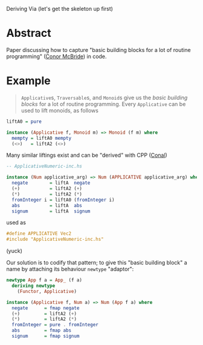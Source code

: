Deriving Via (let's get the skeleton up first)

# Abstract

Paper discussing how to capture "basic building blocks for a lot of
routine programming" ([Conor McBride](http://strictlypositive.org/Idiom.pdf))
in code.

# Example

> `Applicative`s, `Traversable`s, and `Monoid`s give us the *basic building blocks* for a lot of routine programming. Every `Applicative` can be used to lift monoids, as follows

```haskell
liftA0 = pure

instance (Applicative f, Monoid m) => Monoid (f m) where
  mempty = liftA0 mempty
  (<>)   = liftA2 (<>)
```

Many similar liftings exist and can be "derived" with CPP
([Conal](https://hackage.haskell.org/package/applicative-numbers))

```haskell
-- ApplicativeNumeric-inc.hs

instance (Num applicative_arg) => Num (APPLICATIVE applicative_arg) where
  negate        = liftA  negate
  (+)           = liftA2 (+)
  (*)           = liftA2 (*)
  fromInteger i = liftA0 (fromInteger i)
  abs           = liftA  abs
  signum        = liftA  signum
```

used as

```haskell
#define APPLICATIVE Vec2
#include "ApplicativeNumeric-inc.hs"
```

(yuck)

Our solution is to codify that pattern; to give this "basic building block" a name by attaching its behaviour `newtype` "adaptor":

```haskell
newtype App f a = App_ (f a)
  deriving newtype
    (Functor, Applicative)

instance (Applicative f, Num a) => Num (App f a) where
  negate      = fmap negate
  (+)         = liftA2 (+)
  (*)         = liftA2 (*)
  fromInteger = pure . fromInteger
  abs         = fmap abs
  signum      = fmap signum
```
